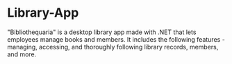 # Library-App
"Bibliothequaria" is a desktop library app made with .NET that lets employees manage books and members. 
It includes the following features - managing, accessing, and thoroughly following library records, members, and more.
